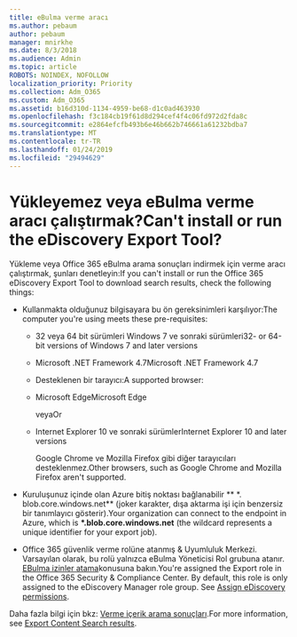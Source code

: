```yaml
---
title: eBulma verme aracı
ms.author: pebaum
author: pebaum
manager: mnirkhe
ms.date: 8/3/2018
ms.audience: Admin
ms.topic: article
ROBOTS: NOINDEX, NOFOLLOW
localization_priority: Priority
ms.collection: Adm_O365
ms.custom: Adm_O365
ms.assetid: b16d310d-1134-4959-be68-d1c0ad463930
ms.openlocfilehash: f3c184cb19f61d8d294cef4f4c06fd972d2fda8c
ms.sourcegitcommit: e2864efcfb493b6e46b662b746661a61232bdba7
ms.translationtype: MT
ms.contentlocale: tr-TR
ms.lasthandoff: 01/24/2019
ms.locfileid: "29494629"
---
```

# <a name="cant-install-or-run-the-ediscovery-export-tool"></a><span data-ttu-id="4c285-102">Yükleyemez veya eBulma verme aracı çalıştırmak?</span><span class="sxs-lookup"><span data-stu-id="4c285-102">Can't install or run the eDiscovery Export Tool?</span></span>

<span data-ttu-id="4c285-103">Yükleme veya Office 365 eBulma arama sonuçları indirmek için verme aracı çalıştırmak, şunları denetleyin:</span><span class="sxs-lookup"><span data-stu-id="4c285-103">If you can't install or run the Office 365 eDiscovery Export Tool to download search results, check the following things:</span></span>
  
- <span data-ttu-id="4c285-104">Kullanmakta olduğunuz bilgisayara bu ön gereksinimleri karşılıyor:</span><span class="sxs-lookup"><span data-stu-id="4c285-104">The computer you're using meets these pre-requisites:</span></span>
    
  - <span data-ttu-id="4c285-105">32 veya 64 bit sürümleri Windows 7 ve sonraki sürümleri</span><span class="sxs-lookup"><span data-stu-id="4c285-105">32- or 64-bit versions of Windows 7 and later versions</span></span>
    
  - <span data-ttu-id="4c285-106">Microsoft .NET Framework 4.7</span><span class="sxs-lookup"><span data-stu-id="4c285-106">Microsoft .NET Framework 4.7</span></span>
    
  - <span data-ttu-id="4c285-107">Desteklenen bir tarayıcı:</span><span class="sxs-lookup"><span data-stu-id="4c285-107">A supported browser:</span></span>
    
  - <span data-ttu-id="4c285-108">Microsoft Edge</span><span class="sxs-lookup"><span data-stu-id="4c285-108">Microsoft Edge</span></span>
    
    <span data-ttu-id="4c285-109">veya</span><span class="sxs-lookup"><span data-stu-id="4c285-109">Or</span></span>
    
  - <span data-ttu-id="4c285-110">Internet Explorer 10 ve sonraki sürümler</span><span class="sxs-lookup"><span data-stu-id="4c285-110">Internet Explorer 10 and later versions</span></span>
    
    <span data-ttu-id="4c285-111">Google Chrome ve Mozilla Firefox gibi diğer tarayıcıları desteklenmez.</span><span class="sxs-lookup"><span data-stu-id="4c285-111">Other browsers, such as Google Chrome and Mozilla Firefox aren't supported.</span></span>
    
- <span data-ttu-id="4c285-112">Kuruluşunuz içinde olan Azure bitiş noktası bağlanabilir \*\* \*. blob.core.windows.net\*\* (joker karakter, dışa aktarma işi için benzersiz bir tanımlayıcı gösterir).</span><span class="sxs-lookup"><span data-stu-id="4c285-112">Your organization can connect to the endpoint in Azure, which is **\*.blob.core.windows.net** (the wildcard represents a unique identifier for your export job).</span></span> 
    
- <span data-ttu-id="4c285-p101">Office 365 güvenlik verme rolüne atanmış &amp; Uyumluluk Merkezi. Varsayılan olarak, bu rolü yalnızca eBulma Yöneticisi Rol grubuna atanır. [EBulma izinler atama](https://support.office.com/article/assign-ediscovery-permissions-in-the-office-365-security-compliance-center-5b9a067b-9d2e-4aa5-bb33-99d8c0d0b5d7#moreinfo)konusuna bakın.</span><span class="sxs-lookup"><span data-stu-id="4c285-p101">You're assigned the Export role in the Office 365 Security &amp; Compliance Center. By default, this role is only assigned to the eDiscovery Manager role group. See [Assign eDiscovery permissions](https://support.office.com/article/assign-ediscovery-permissions-in-the-office-365-security-compliance-center-5b9a067b-9d2e-4aa5-bb33-99d8c0d0b5d7#moreinfo).</span></span>
    
<span data-ttu-id="4c285-116">Daha fazla bilgi için bkz: [Verme içerik arama sonuçları](https://support.office.com/article/Export-Content-Search-results-from-the-Office-365-Security-Compliance-Center-ed48d448-3714-4c42-85f5-10f75f6a4278).</span><span class="sxs-lookup"><span data-stu-id="4c285-116">For more information, see [Export Content Search results](https://support.office.com/article/Export-Content-Search-results-from-the-Office-365-Security-Compliance-Center-ed48d448-3714-4c42-85f5-10f75f6a4278).</span></span>
  

